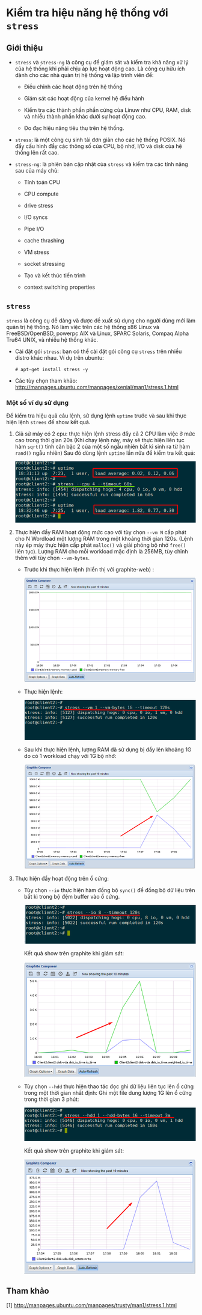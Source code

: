 # Kiểm tra hiệu năng hệ thống với `stress` 


## Giới thiệu

- `stress` và `stress-ng` là công cụ để giám sát và kiểm tra khả năng xử lý của hệ thống khi phải chịu áp lực hoạt động cao. Là công cụ hữu ích dành cho các nhà quản trị hệ thống và lập trình viên để:

	- Điều chỉnh các hoạt động trên hệ thống

	- Giám sát các hoạt động của kernel hệ điều hành

	- Kiểm tra các thành phần phần cứng của Linuw như CPU, RAM, disk và nhiều thành phần khác dưới sự hoạt động cao.

	- Đo đạc hiệu năng tiêu thụ trên hệ thống.


- `stress`:  là một công cụ sinh tải đơn giản cho các hệ thống  POSIX. Nó đẩy cấu hình đẩy các thông số của CPU, bộ nhớ, I/O và disk của hệ thống lên rất cao. 

- `stress-ng`: là phiên bản cập nhật của `stress` và kiểm tra  các tính năng sau của máy chủ:

	- Tính toán CPU

	- CPU compute

	- drive stress

	- I/O syncs

	- Pipe I/O

	- cache thrashing

	- VM stress

	- socket stressing

	- Tạo và kết thúc tiến trình

	- context switching properties

## `stress`

`stress` là công cụ dễ dàng và được đề xuất sử dụng cho người dùng mới làm quản trị hệ thống. Nó làm việc trên các hệ thống x86 Linux và FreeBSD/OpenBSD, powerpc AIX và Linux, SPARC Solaris, Compaq Alpha Tru64 UNIX, và nhiều hệ thống khác.

- Cài đặt gói `stress`: bạn có thể cài đặt gói công cụ `stress` trên nhiều distro khác nhau. Ví dụ trên ubuntu:

	```
	# apt-get install stress -y
	```
- Các tùy chọn tham khảo: http://manpages.ubuntu.com/manpages/xenial/man1/stress.1.html

### Một số ví dụ sử dụng

Để kiểm tra hiệu quả câu lệnh, sử dụng lệnh `uptime` trước và sau khi thực hiện lệnh `strees` để show kết quả.

1) Giả sử máy có 2 cpu: thực hiện lệnh stress đẩy cả 2 CPU làm việc ở  mức cao trong thời gian 20s (Khi chạy lệnh này, máy sẽ thực hiện liên tục hàm `sqrt()` tính căn bậc 2 của một số ngẫu nhiên bất kì sinh ra từ hàm `rand()` ngẫu nhiên) Sau đó dùng lệnh `uptime` lần nữa để kiểm tra kết quả:

	![img1](../images/stress_cmd_1.png)

2) Thực hiện đẩy RAM hoạt động mức cao với tùy chọn `--vm N` cấp phát cho N Wordload một lượng RAM trong một khoảng thời gian 120s. (Lệnh này ép máy thực hiện cấp phát `malloc()` và giải phóng bộ nhớ `free()` liên tục). Lượng RAM cho mỗi workload mặc định là 256MB, tùy chỉnh thêm với tùy chọn `--vm-bytes`. 

	- Trước khi thực hiện lệnh (hiển thị với graphite-web) : 

		![img1](../images/stress_cmd_2.png)

	- Thực hiện lệnh:

		![img1](../images/stress_cmd_3.png)

	- Sau khi thực hiện lệnh, lượng RAM đã sử dụng bị đẩy lên khoảng 1G do có 1 workload chạy với 1G bộ nhớ:

		![img1](../images/stress_cmd_4.png) 


3) Thực hiện đẩy hoạt động trên ổ cứng:

	- Tùy chọn `--io` thực hiện hàm đồng bộ `sync()` để đồng bộ dữ liệu trên bất kì trong bộ đệm buffer vào ổ cứng. 

		![img1](../images/stress_cmd_5.png)

		Kết quả show trên graphite khi giám sát: 
		
		![img1](../images/stress_cmd_6.png)
	
	- Tùy chọn `--hdd` thực hiện thao tác đọc ghi dữ liệu liên tục lên ổ cứng trong một thời gian nhất định: Ghi một file dung lượng 1G lên ổ cứng trong thời gian 3 phút: 

		![img1](../images/stress_cmd_7.png)

		Kết quả show trên graphite khi giám sát:
		
		![img1](../images/stress_cmd_8.png)

## Tham khảo

[1] http://manpages.ubuntu.com/manpages/trusty/man1/stress.1.html